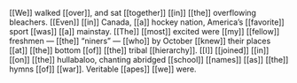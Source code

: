 [[We]] walked [[over]], and sat [[together]] [[in]] [[the]] overflowing bleachers. [[Even]] [[in]] Canada, [[a]] hockey nation, America’s [[favorite]] sport [[was]] [[a]] mainstay. [[The]] [[most]] excited were [[my]] [[fellow]] freshmen — [[the]] “niners” — [[who]] by October [[knew]] their places [[at]] [[the]] bottom [[of]] [[the]] tribal [[hierarchy]]. [[I]] [[joined]] [[in]] [[on]] [[the]] hullabaloo, chanting abridged [[school]] [[names]] [[as]] [[the]] hymns [[of]] [[war]]. Veritable [[apes]] [[we]] were.